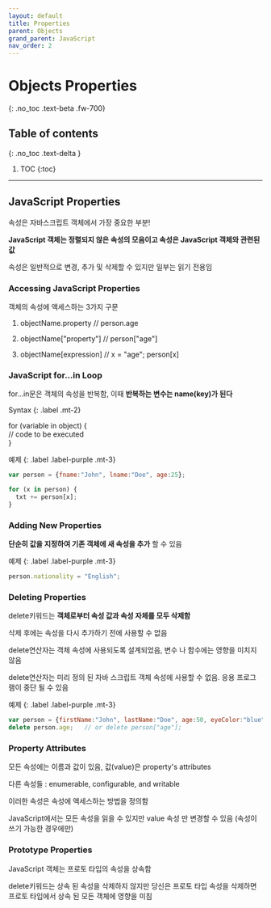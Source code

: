 ```yaml
---
layout: default
title: Properties
parent: Objects
grand_parent: JavaScript
nav_order: 2
---
```


# Objects Properties
{: .no_toc .text-beta .fw-700}

## Table of contents
{: .no_toc .text-delta }

1. TOC
{:toc}

---

## JavaScript Properties

속성은 자바스크립트 객체에서 가장 중요한 부분!

**JavaScript 객체는 정렬되지 않은 속성의 모음이고 속성은 JavaScript 객체와 관련된 값** 

속성은 일반적으로 변경, 추가 및 삭제할 수 있지만 일부는 읽기 전용임

### Accessing JavaScript Properties

객체의 속성에 액세스하는 3가지 구문

1. objectName.property         // person.age

2. objectName["property"]      // person["age"]

3. objectName[expression]      // x = "age"; person[x]

### JavaScript for...in Loop

for...in문은 객체의 속성을 반복함, 이때 **반복하는 변수는 name(key)가 된다**

Syntax
{: .label .mt-2}
<div class="code-example" markdown="1">
for (variable in object) {  <br>
  // code to be executed    <br>
}
</div>


예제
{: .label .label-purple .mt-3}
```js
var person = {fname:"John", lname:"Doe", age:25};

for (x in person) {
  txt += person[x];
}
```

### Adding New Properties

**단순히 값을 지정하여 기존 객체에 새 속성을 추가** 할 수 있음

예제
{: .label .label-purple .mt-3}
```js
person.nationality = "English";
```

### Deleting Properties

delete키워드는 **객체로부터 속성 값과 속성 자체를 모두 삭제함**

삭제 후에는 속성을 다시 추가하기 전에 사용할 수 없음

delete연산자는 객체 속성에 사용되도록 설계되었음, 변수 나 함수에는 영향을 미치지 않음

delete연산자는 미리 정의 된 자바 스크립트 객체 속성에 사용할 수 없음. 응용 프로그램이 중단 될 수 있음

예제
{: .label .label-purple .mt-3}
```js
var person = {firstName:"John", lastName:"Doe", age:50, eyeColor:"blue"};
delete person.age;   // or delete person["age"];
```

### Property Attributes

모든 속성에는 이름과 값이 있음, 값(value)은 property's attributes

다른 속성들 : enumerable, configurable, and writable

이러한 속성은 속성에 액세스하는 방법을 정의함

JavaScript에서는 모든 속성을 읽을 수 있지만 value 속성 만 변경할 수 있음 (속성이 쓰기 가능한 경우에만)

### Prototype Properties

JavaScript 객체는 프로토 타입의 속성을 상속함

delete키워드는 상속 된 속성을 삭제하지 않지만 당신은 프로토 타입 속성을 삭제하면 프로토 타입에서 상속 된 모든 객체에 영향을 미침

